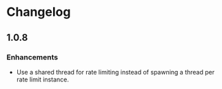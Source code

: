# Changelog
## 1.0.8
### Enhancements
* Use a shared thread for rate limiting instead of spawning a thread per rate
  limit instance.
